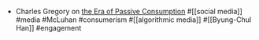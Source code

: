 - Charles Gregory on [the Era of Passive Consumption](https://thegordianthread.substack.com/p/the-era-of-passive-consumption) #[[social media]] #media #McLuhan #consumerism #[[algorithmic media]] #[[Byung-Chul Han]] #engagement